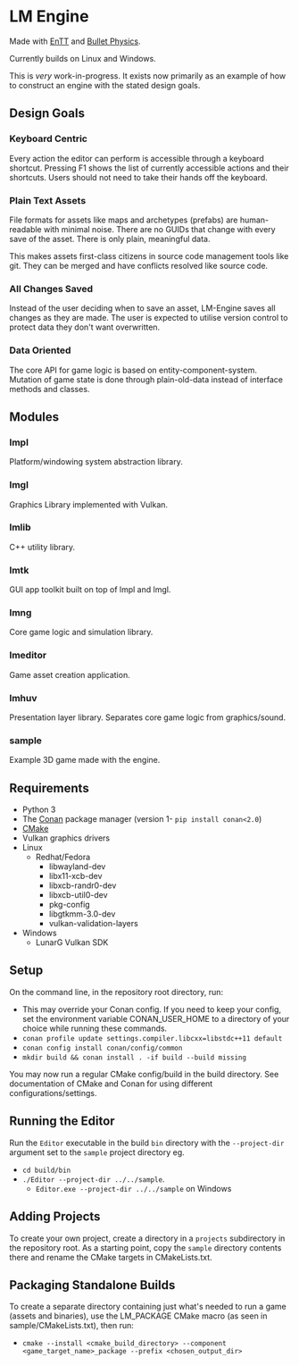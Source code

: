 # LM Engine
Made with [EnTT](https://github.com/skypjack/entt/) and 
[Bullet Physics](https://github.com/bulletphysics/bullet3).

Currently builds on Linux and Windows.

This is _very_ work-in-progress. It exists now primarily as an example of how to
construct an engine with the stated design goals.

## Design Goals
### Keyboard Centric
Every action the editor can perform is accessible through a keyboard shortcut.
Pressing F1 shows the list of currently accessible actions and their shortcuts.
Users should not need to take their hands off the keyboard.

### Plain Text Assets
File formats for assets like maps and archetypes (prefabs) are human-readable
with minimal noise. There are no GUIDs that change with every save of the asset. 
There is only plain, meaningful data.

This makes assets first-class citizens in source code management tools like git.
They can be merged and have conflicts resolved like source code.

### All Changes Saved
Instead of the user deciding when to save an asset, LM-Engine saves all changes
as they are made. The user is expected to utilise version control to protect data 
they don't want overwritten.

### Data Oriented
The core API for game logic is based on entity-component-system. 
Mutation of game state is done through plain-old-data instead of interface methods
and classes.

## Modules

### lmpl
Platform/windowing system abstraction library.

### lmgl
Graphics Library implemented with Vulkan.

### lmlib
C++ utility library.

### lmtk
GUI app toolkit built on top of lmpl and lmgl.

### lmng
Core game logic and simulation library.

### lmeditor
Game asset creation application.

### lmhuv
Presentation layer library. Separates core game logic from graphics/sound.

### sample
Example 3D game made with the engine.

## Requirements
* Python 3
* The [Conan](https://conan.io/) package manager (version 1- `pip install conan<2.0`)
* [CMake](https://cmake.org/)
* Vulkan graphics drivers
* Linux
    * Redhat/Fedora
        * libwayland-dev
        * libx11-xcb-dev
        * libxcb-randr0-dev
        * libxcb-util0-dev
        * pkg-config
        * libgtkmm-3.0-dev
        * vulkan-validation-layers
* Windows
  * LunarG Vulkan SDK

## Setup
On the command line, in the repository root directory, run:
* This may override your Conan config. If you need to keep your config,
  set the environment variable CONAN_USER_HOME to a directory of your
  choice while running these commands.
* `conan profile update settings.compiler.libcxx=libstdc++11 default`
* `conan config install conan/config/common`
* `mkdir build && conan install . -if build --build missing`

You may now run a regular CMake config/build in the build directory. See 
documentation of CMake and Conan for using different configurations/settings.

## Running the Editor
Run the `Editor` executable in the build `bin` directory with the `--project-dir` 
argument set to the `sample` project directory eg. 
* `cd build/bin` 
* `./Editor --project-dir ../../sample`.
  * `Editor.exe --project-dir ../../sample` on Windows

## Adding Projects
To create your own project, create a directory in a `projects` subdirectory in 
the repository root. As a starting point, copy the `sample` directory contents
there and rename the CMake targets in CMakeLists.txt.

## Packaging Standalone Builds
To create a separate directory containing just what's needed to run a game 
(assets and binaries), use the LM_PACKAGE CMake macro (as seen in sample/CMakeLists.txt),
then run:
* `cmake --install <cmake_build_directory> --component <game_target_name>_package --prefix <chosen_output_dir>`
